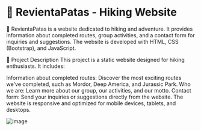 # 🌄 RevientaPatas - Hiking Website
📌 RevientaPatas is a website dedicated to hiking and adventure. It provides information about completed routes, group activities, and a contact form for inquiries and suggestions. The website is developed with HTML, CSS (Bootstrap), and JavaScript.

📢 Project Description
This project is a static website designed for hiking enthusiasts. It includes:

Information about completed routes: Discover the most exciting routes we've completed, such as Mordor, Deep America, and Jurassic Park.
Who we are: Learn more about our group, our activities, and our motto.
Contact form: Send your inquiries or suggestions directly from the website.
The website is responsive and optimized for mobile devices, tablets, and desktops.

![image](https://github.com/user-attachments/assets/7883cf5a-a4aa-4dba-90aa-ceac9ce0bcc5)
